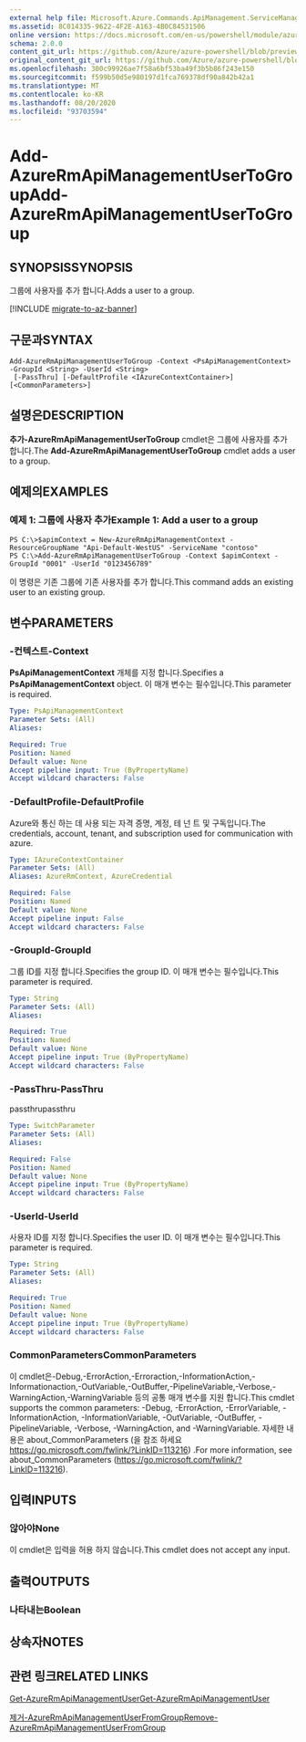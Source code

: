 ```yaml
---
external help file: Microsoft.Azure.Commands.ApiManagement.ServiceManagement.dll-Help.xml
ms.assetid: 8C014335-9622-4F2E-A163-4B0C84531506
online version: https://docs.microsoft.com/en-us/powershell/module/azurerm.apimanagement/add-azurermapimanagementusertogroup
schema: 2.0.0
content_git_url: https://github.com/Azure/azure-powershell/blob/preview/src/ResourceManager/ApiManagement/Commands.ApiManagement/help/Add-AzureRmApiManagementUserToGroup.md
original_content_git_url: https://github.com/Azure/azure-powershell/blob/preview/src/ResourceManager/ApiManagement/Commands.ApiManagement/help/Add-AzureRmApiManagementUserToGroup.md
ms.openlocfilehash: 300c99926ae7f58a6bf53ba49f3b5b86f243e150
ms.sourcegitcommit: f599b50d5e980197d1fca769378df90a842b42a1
ms.translationtype: MT
ms.contentlocale: ko-KR
ms.lasthandoff: 08/20/2020
ms.locfileid: "93703594"
---
```

# <span data-ttu-id="cacff-101">Add-AzureRmApiManagementUserToGroup</span><span class="sxs-lookup"><span data-stu-id="cacff-101">Add-AzureRmApiManagementUserToGroup</span></span>

## <span data-ttu-id="cacff-102">SYNOPSIS</span><span class="sxs-lookup"><span data-stu-id="cacff-102">SYNOPSIS</span></span>
<span data-ttu-id="cacff-103">그룹에 사용자를 추가 합니다.</span><span class="sxs-lookup"><span data-stu-id="cacff-103">Adds a user to a group.</span></span>

[!INCLUDE [migrate-to-az-banner](../../includes/migrate-to-az-banner.md)]

## <span data-ttu-id="cacff-104">구문과</span><span class="sxs-lookup"><span data-stu-id="cacff-104">SYNTAX</span></span>

```
Add-AzureRmApiManagementUserToGroup -Context <PsApiManagementContext> -GroupId <String> -UserId <String>
 [-PassThru] [-DefaultProfile <IAzureContextContainer>] [<CommonParameters>]
```

## <span data-ttu-id="cacff-105">설명은</span><span class="sxs-lookup"><span data-stu-id="cacff-105">DESCRIPTION</span></span>
<span data-ttu-id="cacff-106">**추가-AzureRmApiManagementUserToGroup** cmdlet은 그룹에 사용자를 추가 합니다.</span><span class="sxs-lookup"><span data-stu-id="cacff-106">The **Add-AzureRmApiManagementUserToGroup** cmdlet adds a user to a group.</span></span>

## <span data-ttu-id="cacff-107">예제의</span><span class="sxs-lookup"><span data-stu-id="cacff-107">EXAMPLES</span></span>

### <span data-ttu-id="cacff-108">예제 1: 그룹에 사용자 추가</span><span class="sxs-lookup"><span data-stu-id="cacff-108">Example 1: Add a user to a group</span></span>
```
PS C:\>$apimContext = New-AzureRmApiManagementContext -ResourceGroupName "Api-Default-WestUS" -ServiceName "contoso"
PS C:\>Add-AzureRmApiManagementUserToGroup -Context $apimContext -GroupId "0001" -UserId "0123456789"
```

<span data-ttu-id="cacff-109">이 명령은 기존 그룹에 기존 사용자를 추가 합니다.</span><span class="sxs-lookup"><span data-stu-id="cacff-109">This command adds an existing user to an existing group.</span></span>

## <span data-ttu-id="cacff-110">변수</span><span class="sxs-lookup"><span data-stu-id="cacff-110">PARAMETERS</span></span>

### <span data-ttu-id="cacff-111">-컨텍스트</span><span class="sxs-lookup"><span data-stu-id="cacff-111">-Context</span></span>
<span data-ttu-id="cacff-112">**PsApiManagementContext** 개체를 지정 합니다.</span><span class="sxs-lookup"><span data-stu-id="cacff-112">Specifies a **PsApiManagementContext** object.</span></span>
<span data-ttu-id="cacff-113">이 매개 변수는 필수입니다.</span><span class="sxs-lookup"><span data-stu-id="cacff-113">This parameter is required.</span></span>

```yaml
Type: PsApiManagementContext
Parameter Sets: (All)
Aliases: 

Required: True
Position: Named
Default value: None
Accept pipeline input: True (ByPropertyName)
Accept wildcard characters: False
```

### <span data-ttu-id="cacff-114">-DefaultProfile</span><span class="sxs-lookup"><span data-stu-id="cacff-114">-DefaultProfile</span></span>
<span data-ttu-id="cacff-115">Azure와 통신 하는 데 사용 되는 자격 증명, 계정, 테 넌 트 및 구독입니다.</span><span class="sxs-lookup"><span data-stu-id="cacff-115">The credentials, account, tenant, and subscription used for communication with azure.</span></span>
 
```yaml
Type: IAzureContextContainer
Parameter Sets: (All)
Aliases: AzureRmContext, AzureCredential

Required: False
Position: Named
Default value: None
Accept pipeline input: False
Accept wildcard characters: False
```

### <span data-ttu-id="cacff-116">-GroupId</span><span class="sxs-lookup"><span data-stu-id="cacff-116">-GroupId</span></span>
<span data-ttu-id="cacff-117">그룹 ID를 지정 합니다.</span><span class="sxs-lookup"><span data-stu-id="cacff-117">Specifies the group ID.</span></span>
<span data-ttu-id="cacff-118">이 매개 변수는 필수입니다.</span><span class="sxs-lookup"><span data-stu-id="cacff-118">This parameter is required.</span></span>

```yaml
Type: String
Parameter Sets: (All)
Aliases: 

Required: True
Position: Named
Default value: None
Accept pipeline input: True (ByPropertyName)
Accept wildcard characters: False
```

### <span data-ttu-id="cacff-119">-PassThru</span><span class="sxs-lookup"><span data-stu-id="cacff-119">-PassThru</span></span>
<span data-ttu-id="cacff-120">passthru</span><span class="sxs-lookup"><span data-stu-id="cacff-120">passthru</span></span>

```yaml
Type: SwitchParameter
Parameter Sets: (All)
Aliases: 

Required: False
Position: Named
Default value: None
Accept pipeline input: True (ByPropertyName)
Accept wildcard characters: False
```

### <span data-ttu-id="cacff-121">-UserId</span><span class="sxs-lookup"><span data-stu-id="cacff-121">-UserId</span></span>
<span data-ttu-id="cacff-122">사용자 ID를 지정 합니다.</span><span class="sxs-lookup"><span data-stu-id="cacff-122">Specifies the user ID.</span></span>
<span data-ttu-id="cacff-123">이 매개 변수는 필수입니다.</span><span class="sxs-lookup"><span data-stu-id="cacff-123">This parameter is required.</span></span>

```yaml
Type: String
Parameter Sets: (All)
Aliases: 

Required: True
Position: Named
Default value: None
Accept pipeline input: True (ByPropertyName)
Accept wildcard characters: False
```

### <span data-ttu-id="cacff-124">CommonParameters</span><span class="sxs-lookup"><span data-stu-id="cacff-124">CommonParameters</span></span>
<span data-ttu-id="cacff-125">이 cmdlet은-Debug,-ErrorAction,-Erroraction,-InformationAction,-Informationaction,-OutVariable,-OutBuffer,-PipelineVariable,-Verbose,-WarningAction,-WarningVariable 등의 공통 매개 변수를 지원 합니다.</span><span class="sxs-lookup"><span data-stu-id="cacff-125">This cmdlet supports the common parameters: -Debug, -ErrorAction, -ErrorVariable, -InformationAction, -InformationVariable, -OutVariable, -OutBuffer, -PipelineVariable, -Verbose, -WarningAction, and -WarningVariable.</span></span> <span data-ttu-id="cacff-126">자세한 내용은 about_CommonParameters (을 참조 하세요 https://go.microsoft.com/fwlink/?LinkID=113216) .</span><span class="sxs-lookup"><span data-stu-id="cacff-126">For more information, see about_CommonParameters (https://go.microsoft.com/fwlink/?LinkID=113216).</span></span>

## <span data-ttu-id="cacff-127">입력</span><span class="sxs-lookup"><span data-stu-id="cacff-127">INPUTS</span></span>

### <span data-ttu-id="cacff-128">않아야</span><span class="sxs-lookup"><span data-stu-id="cacff-128">None</span></span>
<span data-ttu-id="cacff-129">이 cmdlet은 입력을 허용 하지 않습니다.</span><span class="sxs-lookup"><span data-stu-id="cacff-129">This cmdlet does not accept any input.</span></span>

## <span data-ttu-id="cacff-130">출력</span><span class="sxs-lookup"><span data-stu-id="cacff-130">OUTPUTS</span></span>

### <span data-ttu-id="cacff-131">나타내는</span><span class="sxs-lookup"><span data-stu-id="cacff-131">Boolean</span></span>

## <span data-ttu-id="cacff-132">상속자</span><span class="sxs-lookup"><span data-stu-id="cacff-132">NOTES</span></span>

## <span data-ttu-id="cacff-133">관련 링크</span><span class="sxs-lookup"><span data-stu-id="cacff-133">RELATED LINKS</span></span>

[<span data-ttu-id="cacff-134">Get-AzureRmApiManagementUser</span><span class="sxs-lookup"><span data-stu-id="cacff-134">Get-AzureRmApiManagementUser</span></span>](./Get-AzureRmApiManagementUser.md)

[<span data-ttu-id="cacff-135">제거-AzureRmApiManagementUserFromGroup</span><span class="sxs-lookup"><span data-stu-id="cacff-135">Remove-AzureRmApiManagementUserFromGroup</span></span>](./Remove-AzureRmApiManagementUserFromGroup.md)


